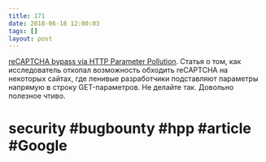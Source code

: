 ```yaml
---
title: 171
date: 2018-06-18 12:00:03
tags: []
layout: post
---
```


[reCAPTCHA bypass via HTTP Parameter Pollution](https://andresriancho.com/recaptcha-bypass-via-http-parameter-pollution/). Статья о том, как исследователь откопал возможность обходить reCAPTCHA на некоторых сайтах, где ленивые разработчики подставляют параметры напрямую в строку GET-параметров. Не делайте так. Довольно полезное чтиво.

# security #bugbounty #hpp #article #Google
